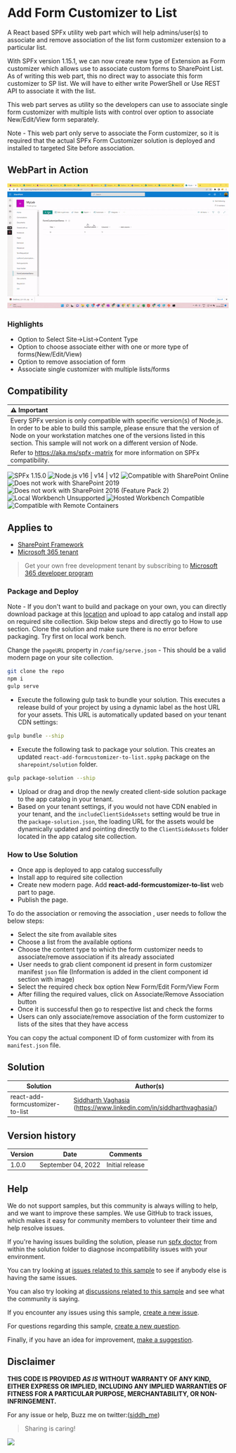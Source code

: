 # Add Form Customizer to List

A React based SPFx utility web part which will help admins/user(s) to associate and remove association of the list form customizer extension to a particular list. 

With SPFx version 1.15.1, we can now create new type of Extension as Form customizer which allows use to associate custom forms to SharePoint List.
As of writing this web part, this no direct way to associate this form customizer to SP list. We will have to either write PowerShell or Use REST API to associate it with the list.

This web part serves as utility so the developers can use to associate single form customizer with multiple lists with control over option to associate New/Edit/View form separately.

Note - This web part only serve to associate the Form customizer, so it is required that the actual SPFx Form Customizer solution is deployed and installed to targeted Site before association.

## WebPart in Action

![Web part in action](assets/webpartinaction-form.gif "Webpart in action")

### Highlights

* Option to Select Site->List->Content Type
* Option to choose associate either with one or more type of forms(New/Edit/View)
* Option to remove association of form
* Associate single customizer with multiple lists/forms

## Compatibility

| :warning: Important          |
|:---------------------------|
| Every SPFx version is only compatible with specific version(s) of Node.js. In order to be able to build this sample, please ensure that the version of Node on your workstation matches one of the versions listed in this section. This sample will not work on a different version of Node.|
|Refer to <https://aka.ms/spfx-matrix> for more information on SPFx compatibility.   |

![SPFx 1.15.0](https://img.shields.io/badge/SPFx-1.15.0-green.svg)
![Node.js v16 | v14 | v12](https://img.shields.io/badge/Node.js-v16%20%7C%20v14%20%7C%20v12-green.svg)
![Compatible with SharePoint Online](https://img.shields.io/badge/SharePoint%20Online-Compatible-green.svg)
![Does not work with SharePoint 2019](https://img.shields.io/badge/SharePoint%20Server%202019-Incompatible-red.svg "SharePoint Server 2019 requires SPFx 1.4.1 or lower")
![Does not work with SharePoint 2016 (Feature Pack 2)](https://img.shields.io/badge/SharePoint%20Server%202016%20(Feature%20Pack%202)-Incompatible-red.svg "SharePoint Server 2016 Feature Pack 2 requires SPFx 1.1")
![Local Workbench Unsupported](https://img.shields.io/badge/Local%20Workbench-Unsupported-red.svg "Local workbench is no longer available as of SPFx 1.13 and above")
![Hosted Workbench Compatible](https://img.shields.io/badge/Hosted%20Workbench-Compatible-green.svg)
![Compatible with Remote Containers](https://img.shields.io/badge/Remote%20Containers-Compatible-green.svg)

## Applies to

* [SharePoint Framework](https://learn.microsoft.com/sharepoint/dev/spfx/sharepoint-framework-overview)
* [Microsoft 365 tenant](https://learn.microsoft.com/sharepoint/dev/spfx/set-up-your-development-environment)

> Get your own free development tenant by subscribing to [Microsoft 365 developer program](http://aka.ms/m365devprogram)

### Package and Deploy

Note - If you don't want to build and package on your own, you can directly download package at this [location](https://github.com/siddharth-vaghasia/public-docs/blob/master/react-add-formcustomizer-to-list.sppkg) and upload to app catalog and install app on required site collection. Skip below steps and directly go to How to use section.
Clone the solution and make sure there is no error before packaging. Try first on local work bench.

Change the `pageURL` property in `/config/serve.json` - This should be a valid modern page on your site collection.

```bash
git clone the repo
npm i
gulp serve
```

- Execute the following gulp task to bundle your solution. This executes a release build of your project by using a dynamic label as the host URL for your assets. This URL is automatically updated based on your tenant CDN settings:
  
```bash
gulp bundle --ship
```

- Execute the following task to package your solution. This creates an updated `react-add-formcustomizer-to-list.sppkg` package on the `sharepoint/solution` folder.

```bash
gulp package-solution --ship
```

- Upload or drag and drop the newly created client-side solution package to the app catalog in your tenant.
- Based on your tenant settings, if you would not have CDN enabled in your tenant, and the `includeClientSideAssets` setting would be true in the `package-solution.json`, the loading URL for the assets would be dynamically updated and pointing directly to the `ClientSideAssets` folder located in the app catalog site collection.

### How to Use Solution

* Once app is deployed to app catalog successfully
* Install app to required site collection
* Create new modern page. Add **react-add-formcustomizer-to-list** web part to page. 
* Publish the page.

To do the association or removing the association , user needs to follow the below steps:

* Select the site from available sites
* Choose a list from the available options
* Choose the content type to which the form customizer needs to associate/remove association if its already associated
* User needs to grab client component id present in form customizer manifest `json` file (Information is added in the client component id section with image)
* Select the required check box option New Form/Edit Form/View Form
* After filling the required values, click on Associate/Remove Association button
* Once it is successful then go to respective list and check the forms 
* Users can only associate/remove association of the form customizer to lists of the sites that they have access

You can copy the actual component ID of form customizer with from its `manifest.json` file.

## Solution

Solution|Author(s)
--------|---------
react-add-formcustomizer-to-list | [Siddharth Vaghasia](https://github.com/siddharth-vaghasia) (<https://www.linkedin.com/in/siddharthvaghasia/>)

## Version history

Version|Date|Comments
-------|----|--------
1.0.0|September 04, 2022|Initial release

## Help

We do not support samples, but this community is always willing to help, and we want to improve these samples. We use GitHub to track issues, which makes it easy for  community members to volunteer their time and help resolve issues.

If you're having issues building the solution, please run [spfx doctor](https://pnp.github.io/cli-microsoft365/cmd/spfx/spfx-doctor/) from within the solution folder to diagnose incompatibility issues with your environment.

You can try looking at [issues related to this sample](https://github.com/pnp/sp-dev-fx-webparts/issues?q=label%3A%22sample%3A%20react-add-formcustomizer-to-list%22) to see if anybody else is having the same issues.

You can also try looking at [discussions related to this sample](https://github.com/pnp/sp-dev-fx-webparts/discussions?discussions_q=react-add-formcustomizer-to-list) and see what the community is saying.

If you encounter any issues using this sample, [create a new issue](https://github.com/pnp/sp-dev-fx-webparts/issues/new?assignees=&labels=Needs%3A+Triage+%3Amag%3A%2Ctype%3Abug-suspected%2Csample%3A%20react-add-formcustomizer-to-list&template=bug-report.yml&sample=react-add-formcustomizer-to-list&authors=@siddharth-vaghasia&title=react-add-formcustomizer-to-list%20-%20).

For questions regarding this sample, [create a new question](https://github.com/pnp/sp-dev-fx-webparts/issues/new?assignees=&labels=Needs%3A+Triage+%3Amag%3A%2Ctype%3Aquestion%2Csample%3A%20react-add-formcustomizer-to-list&template=question.yml&sample=react-add-formcustomizer-to-list&authors=@siddharth-vaghasia&title=react-add-formcustomizer-to-list%20-%20).

Finally, if you have an idea for improvement, [make a suggestion](https://github.com/pnp/sp-dev-fx-webparts/issues/new?assignees=&labels=Needs%3A+Triage+%3Amag%3A%2Ctype%3Aenhancement%2Csample%3A%20react-add-formcustomizer-to-list&template=suggestion.yml&sample=react-add-formcustomizer-to-list&authors=@siddharth-vaghasia&title=react-add-formcustomizer-to-list%20-%20).

## Disclaimer

**THIS CODE IS PROVIDED *AS IS* WITHOUT WARRANTY OF ANY KIND, EITHER EXPRESS OR IMPLIED, INCLUDING ANY IMPLIED WARRANTIES OF FITNESS FOR A PARTICULAR PURPOSE, MERCHANTABILITY, OR NON-INFRINGEMENT.**

For any issue or help, Buzz me on twitter:([siddh_me](https://twitter.com/siddh_me/))

> Sharing is caring!

<img src="https://telemetry.sharepointpnp.com/sp-dev-fx-webparts/samples/react-add-formcustomizer-to-list" />
